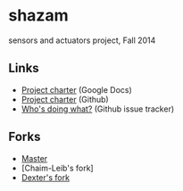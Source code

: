 shazam
======

sensors and actuators project, Fall 2014

Links
-----
* [Project charter][CharterGD] (Google Docs)
* [Project charter][CharterGH] (Github)
* [Who's doing what?][Issues] (Github issue tracker)

Forks
-----
* [Master]
* [Chaim-Leib's fork]
* [Dexter's fork]

[CharterGD]: https://docs.google.com/document/d/1TM3XV4FRgUr7pgJ4xMtLtbaBanqBlkbAV2HGrdI_T9U/edit
[CharterGH]: ProjectCharter.md
[Issues]: https://github.com/EECS149-SHaZam/shazam/issues
[Master]: https://github.com/EECS149-SHaZam/shazam
[Chaim's fork]: https://github.com/chaimleib/shazam
[Dexter's fork]: https://github.com/dscobee/shazam
[Ed's fork]: https://github.com/ezhao92/shazam
